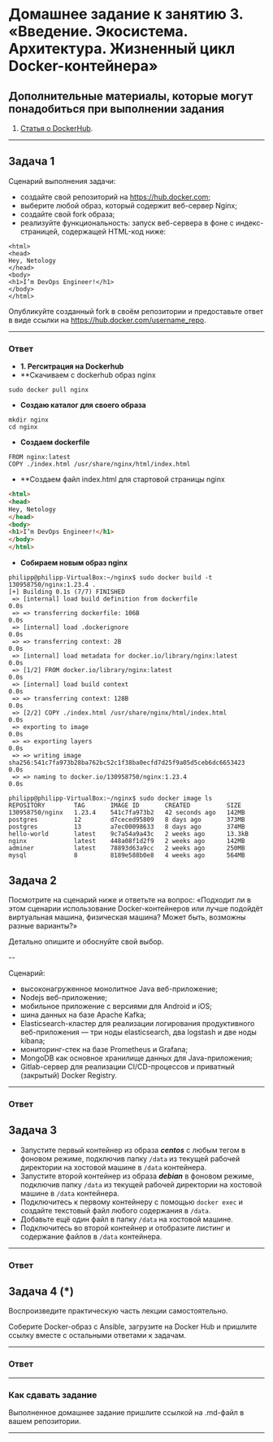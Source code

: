
# Домашнее задание к занятию 3. «Введение. Экосистема. Архитектура. Жизненный цикл Docker-контейнера»

## Дополнительные материалы, которые могут понадобиться при выполнении задания

1. [Статья о DockerHub](https://itgap.ru/post/docker-hub-vvedenie).

---

## Задача 1

Сценарий выполнения задачи:

- создайте свой репозиторий на https://hub.docker.com;
- выберите любой образ, который содержит веб-сервер Nginx;
- создайте свой fork образа;
- реализуйте функциональность:
запуск веб-сервера в фоне с индекс-страницей, содержащей HTML-код ниже:
```
<html>
<head>
Hey, Netology
</head>
<body>
<h1>I’m DevOps Engineer!</h1>
</body>
</html>
```

Опубликуйте созданный fork в своём репозитории и предоставьте ответ в виде ссылки на https://hub.docker.com/username_repo.
___
### Ответ
* **1. Регситрация на Dockerhub** 
* **Скачиваем с dockerhub образ nginx
```
sudo docker pull nginx
```
* **Создаю каталог для своего образа**
```
mkdir nginx
cd nginx
```
* **Создаем dockerfile**
```
FROM nginx:latest
COPY ./index.html /usr/share/nginx/html/index.html
```
* **Создаем файл index.html для стартовой страницы nginx
```html
<html>
<head>
Hey, Netology
</head>
<body>
<h1>I’m DevOps Engineer!</h1>
</body>
</html>
```
* **Собираем новым образ nginx** 
```
philipp@philipp-VirtualBox:~/nginx$ sudo docker build -t 130958750/nginx:1.23.4 .
[+] Building 0.1s (7/7) FINISHED
 => [internal] load build definition from dockerfile                                    0.0s
 => => transferring dockerfile: 106B                                                    0.0s
 => [internal] load .dockerignore                                                       0.0s
 => => transferring context: 2B                                                         0.0s
 => [internal] load metadata for docker.io/library/nginx:latest                         0.0s
 => [1/2] FROM docker.io/library/nginx:latest                                           0.0s
 => [internal] load build context                                                       0.0s
 => => transferring context: 128B                                                       0.0s
 => [2/2] COPY ./index.html /usr/share/nginx/html/index.html                            0.0s
 => exporting to image                                                                  0.0s
 => => exporting layers                                                                 0.0s
 => => writing image sha256:541c7fa973b28ba762bc52c1f38ba0ecfd7d25f9a05d5ceb6dc6653423  0.0s
 => => naming to docker.io/130958750/nginx:1.23.4                                       0.0s
```
```
philipp@philipp-VirtualBox:~/nginx$ sudo docker image ls
REPOSITORY        TAG       IMAGE ID       CREATED          SIZE
130958750/nginx   1.23.4    541c7fa973b2   42 seconds ago   142MB
postgres          12        d7ceced95809   8 days ago       373MB
postgres          13        a7ec00098633   8 days ago       374MB
hello-world       latest    9c7a54a9a43c   2 weeks ago      13.3kB
nginx             latest    448a08f1d2f9   2 weeks ago      142MB
adminer           latest    78893d63a9cc   2 weeks ago      250MB
mysql             8         8189e588b0e8   4 weeks ago      564MB

```
## Задача 2

Посмотрите на сценарий ниже и ответьте на вопрос:
«Подходит ли в этом сценарии использование Docker-контейнеров или лучше подойдёт виртуальная машина, физическая машина? Может быть, возможны разные варианты?»

Детально опишите и обоснуйте свой выбор.

--

Сценарий:

- высоконагруженное монолитное Java веб-приложение;
- Nodejs веб-приложение;
- мобильное приложение c версиями для Android и iOS;
- шина данных на базе Apache Kafka;
- Elasticsearch-кластер для реализации логирования продуктивного веб-приложения — три ноды elasticsearch, два logstash и две ноды kibana;
- мониторинг-стек на базе Prometheus и Grafana;
- MongoDB как основное хранилище данных для Java-приложения;
- Gitlab-сервер для реализации CI/CD-процессов и приватный (закрытый) Docker Registry.
___
### Ответ

## Задача 3

- Запустите первый контейнер из образа ***centos*** c любым тегом в фоновом режиме, подключив папку ```/data``` из текущей рабочей директории на хостовой машине в ```/data``` контейнера.
- Запустите второй контейнер из образа ***debian*** в фоновом режиме, подключив папку ```/data``` из текущей рабочей директории на хостовой машине в ```/data``` контейнера.
- Подключитесь к первому контейнеру с помощью ```docker exec``` и создайте текстовый файл любого содержания в ```/data```.
- Добавьте ещё один файл в папку ```/data``` на хостовой машине.
- Подключитесь во второй контейнер и отобразите листинг и содержание файлов в ```/data``` контейнера.
___
### Ответ

## Задача 4 (*)

Воспроизведите практическую часть лекции самостоятельно.

Соберите Docker-образ с Ansible, загрузите на Docker Hub и пришлите ссылку вместе с остальными ответами к задачам.
___
### Ответ

---

### Как cдавать задание

Выполненное домашнее задание пришлите ссылкой на .md-файл в вашем репозитории.

---
